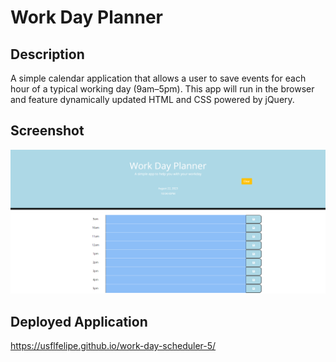 # Work Day Planner

## Description 
A simple calendar application that allows a user to save events for each hour of a typical working day (9am–5pm). This app will run in the browser and feature dynamically updated HTML and CSS powered by jQuery.

## Screenshot

![screenshot 1](/assets/images/screenshot1.png)

## Deployed Application

https://usflfelipe.github.io/work-day-scheduler-5/
